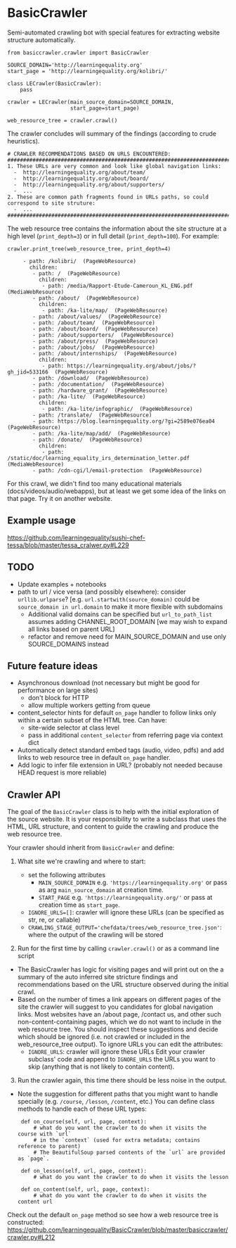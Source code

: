 BasicCrawler
============

Semi-automated crawling bot with special features for extracting website structure automatically.

```
from basiccrawler.crawler import BasicCrawler

SOURCE_DOMAIN='http://learningequality.org'
start_page = 'http://learningequality.org/kolibri/'

class LECrawler(BasicCrawler):
    pass

crawler = LECrawler(main_source_domain=SOURCE_DOMAIN,
                    start_page=start_page)

web_resource_tree = crawler.crawl()
```

The crawler concludes will summary of the findings (according to crude heuristics).
```
# CRAWLER RECOMMENDATIONS BASED ON URLS ENCOUNTERED:
################################################################################
1. These URLs are very common and look like global navigation links:
  -  http://learningequality.org/about/team/
  -  http://learningequality.org/about/board/
  -  http://learningequality.org/about/supporters/
  -  ...
2. These are common path fragments found in URLs paths, so could correspond to site struture:
  -  ...
################################################################################
```


The web resource tree contains the information about the site structure at a high
level (`print_depth=3`) or in full detail (`print_depth=100`). For example:

```
crawler.print_tree(web_resource_tree, print_depth=4)

     - path: /kolibri/  (PageWebResource) 
       children:
        - path: /  (PageWebResource) 
          children:
           - path: /media/Rapport-Etude-Cameroun_KL_ENG.pdf  (MediaWebResource) 
        - path: /about/  (PageWebResource) 
          children:
           - path: /ka-lite/map/  (PageWebResource) 
        - path: /about/values/  (PageWebResource) 
        - path: /about/team/  (PageWebResource) 
        - path: /about/board/  (PageWebResource) 
        - path: /about/supporters/  (PageWebResource) 
        - path: /about/press/  (PageWebResource) 
        - path: /about/jobs/  (PageWebResource) 
        - path: /about/internships/  (PageWebResource) 
          children:
           - path: https://learningequality.org/about/jobs/?gh_jid=533166  (PageWebResource) 
        - path: /download/  (PageWebResource) 
        - path: /documentation/  (PageWebResource) 
        - path: /hardware_grant/  (PageWebResource) 
        - path: /ka-lite/  (PageWebResource) 
          children:
           - path: /ka-lite/infographic/  (PageWebResource) 
        - path: /translate/  (PageWebResource) 
        - path: https://blog.learningequality.org/?gi=2589e076ea04  (PageWebResource) 
        - path: /ka-lite/map/add/  (PageWebResource) 
        - path: /donate/  (PageWebResource) 
          children:
           - path: /static/doc/learning_equality_irs_determination_letter.pdf  (MediaWebResource) 
        - path: /cdn-cgi/l/email-protection  (PageWebResource) 
```

For this crawl, we didn't find too many educational materials (docs/videos/audio/webapps),
but at least we get some idea of the links on that page. Try it on another website.




Example usage
-------------
https://github.com/learningequality/sushi-chef-tessa/blob/master/tessa_cralwer.py#L229



TODO
----
  - Update examples + notebooks
  - path to url / vice versa (and possibly elsewhere): consider `urllib.urlparse`?
    [e.g. `url.startwith(source_domain)` could be `source_domain in url.domain`
    to make it more flexible with subdomains
    - Additional valid domains can be specified but `url_to_path_list` assumes adding CHANNEL_ROOT_DOMAIN
   	  [we may wish to expand all links based on parent URL]
    - refactor and remove need for MAIN_SOURCE_DOMAIN and use only SOURCE_DOMAINS instead


Future feature ideas
--------------------
  - Asynchronous download (not necessary but might be good for performance on large sites)
    - don't block for HTTP
    - allow multiple workers getting from queue
  - content_selector hints for default `on_page` handler to follow links only within
    a certain subset of the HTML tree. Can have:
     - site-wide selector at class level
     - pass in additional `content_selector` from referring page via context dict
  - Automatically detect standard embed tags (audio, video, pdfs) and add links to
    web resource tree in default `on_page` handler.
  - Add logic to infer file extension in URL?
    (probably not needed because HEAD request is more reliable)



Crawler API
-----------
The goal of the `BasicCrawler` class is to help with the initial exploration of
the source website. It is your responsibility to write a subclass that uses the HTML,
URL structure, and content to guide the crawling and produce the web resource tree.

Your crawler should inherit from `BasicCrawler` and define:

1. What site we're crawling and where to start:
   - set the following attributes
     - `MAIN_SOURCE_DOMAIN` e.g. `'https://learningequality.org'`
       or pass as arg `main_source_domain` at creation time.
     - `START_PAGE` e.g. `'https://learningequality.org/'`
       or pass at creation time as `start_page`.
    - `IGNORE_URLS=[]`: crawler will ignore these URLs (can be specified as str, re, or callable)
    - `CRAWLING_STAGE_OUTPUT='chefdata/trees/web_resource_tree.json'`: where the
      output of the crawling will be stored

2. Run for the first time by calling `crawler.crawl()` or as a command line script
  - The BasicCrawler has logic for visiting pages and will print out on the
    a summary of the auto inferred site stricture findings and recommendations
    based on the URL structure observed during the initial crawl.
  - Based on the number of times a link appears on different pages of the site
    the crawler will suggest to you candidates for global navigation links.
    Most websites have an /about page, /contact us,  and other such non-content-containing pages,
    which we do not want to include in the web resource tree.
    You should inspect these suggestions and decide which should be ignored
    (i.e. not crawled or included in the web_resource_tree output).
    To ignore URLs you can edit the attributes:
      - `IGNORE_URLS`: crawler will ignore these URLs
    Edit your crawler subclass' code and append to `IGNORE_URLS`
    the URLs you want to skip (anything that is not likely to contain content).

3. Run the crawler again, this time there should be less noise in the output.
  - Note the suggestion for different paths that you might want to handle specially
    (e.g. `/course`, `/lesson`, `/content`, etc.)
    You can define class methods to handle each of these URL types:

         def on_course(self, url, page, context):
             # what do you want the crawler to do when it visits the  course with `url`
             # in the `context` (used for extra metadata; contains reference to parent)
             # The BeautifulSoup parsed contents of the `url` are provided as `page`.

         def on_lesson(self, url, page, context):
             # what do you want the crawler to do when it visits the lesson

         def on_content(self, url, page, context):
             # what do you want the crawler to do when it visits the content url


Check out the default `on_page` method so see how a web resource tree is constructed:
https://github.com/learningequality/BasicCrawler/blob/master/basiccrawler/crawler.py#L212
    
    
    

